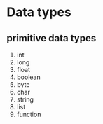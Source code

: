 # Data types

## primitive data types

1. int
1. long
1. float
1. boolean
1. byte
1. char
1. string
1. list
1. function
